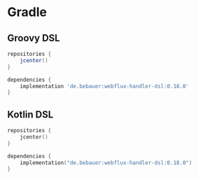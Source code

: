 # Gradle

## Groovy DSL

```groovy
repositories {
    jcenter()
}

dependencies {
    implementation 'de.bebauer:webflux-handler-dsl:0.18.0'
}
```

## Kotlin DSL

```kotlin
repositories {
    jcenter()
}

dependencies {
    implementation("de.bebauer:webflux-handler-dsl:0.18.0")
}
```